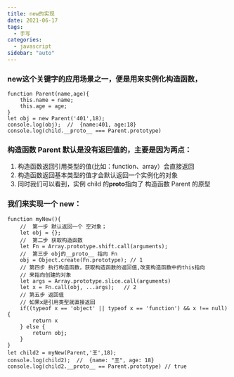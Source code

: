 ```yaml
---
title: new的实现
date: 2021-06-17
tags:
  - 手写
categories:
  - javascript
sidebar: "auto"
---
```


### **new**这个关键字的应用场景之一，便是用来实例化构造函数，

```
function Parent(name,age){
    this.name = name;
    this.age = age;
}
let obj = new Parent('401',18);
console.log(obj);  //  {name:401, age:18}
console.log(child.__proto__ === Parent.prototype)
```

### 构造函数 Parent 默认是没有返回值的，主要是因为两点：

1. 构造函数返回引用类型的值(比如：function、array）会直接返回
2. 构造函数返回基本类型的值才会默认返回一个实例化的对象
3. 同时我们可以看到，实例 child 的**proto**指向了 构造函数 Parent 的原型

### 我们来实现一个 new：

```
function myNew(){
    //  第一步 默认返回一个 空对象；
    let obj = {};
    //  第二步 获取构造函数
    let Fn = Array.prototype.shift.call(arguments);
    //  第三步 obj的__proto__ 指向 Fn
    obj = Object.create(Fn.prototype); // 1
    // 第四步 执行构造函数，获取构造函数的返回值,改变构造函数中的this指向
    // 来指向创建的对象
    let args = Array.prototype.slice.call(arguments)
    let x = Fn.call(obj, ...args);   // 2
    // 第五步 返回值
    // 如果x是引用类型就直接返回
    if((typeof x == 'object' || typeof x == 'function') && x !== null){
        return x
    } else {
        return obj;
    }
}
let child2 = myNew(Parent,'王',18);
console.log(child2);  //  {name: "王", age: 18}
console.log(child2.__proto__ == Parent.prototype) // true
```
